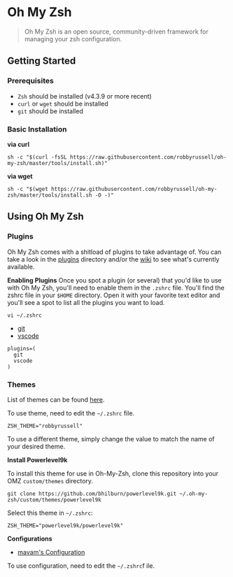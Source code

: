 # Oh My Zsh

> Oh My Zsh is an open source, community-driven framework for managing your zsh configuration.

## Getting Started

### Prerequisites

* `Zsh` should be installed \(v4.3.9 or more recent\)
* `curl` or `wget` should be installed
* `git` should be installed

### Basic Installation

**via curl**

```text
sh -c "$(curl -fsSL https://raw.githubusercontent.com/robbyrussell/oh-my-zsh/master/tools/install.sh)"
```

**via wget**

```text
sh -c "$(wget https://raw.githubusercontent.com/robbyrussell/oh-my-zsh/master/tools/install.sh -O -)"
```

## Using Oh My Zsh

### Plugins

Oh My Zsh comes with a shitload of plugins to take advantage of. You can take a look in the [plugins](https://github.com/robbyrussell/oh-my-zsh/tree/master/plugins) directory and/or the [wiki](https://github.com/robbyrussell/oh-my-zsh/wiki/Plugins) to see what's currently available.

**Enabling Plugins** Once you spot a plugin \(or several\) that you'd like to use with Oh My Zsh, you'll need to enable them in the `.zshrc` file. You'll find the zshrc file in your `$HOME` directory. Open it with your favorite text editor and you'll see a spot to list all the plugins you want to load.

```text
vi ~/.zshrc
```

* [git](https://github.com/robbyrussell/oh-my-zsh/wiki/Plugins#git)
* [vscode](https://github.com/robbyrussell/oh-my-zsh/wiki/Plugins#vscode)

```text
plugins=(
  git
  vscode
)
```

### Themes

List of themes can be found [here](https://wiki.github.com/robbyrussell/oh-my-zsh/themes).

To use theme, need to edit the `~/.zshrc` file.

```text
ZSH_THEME="robbyrussell"
```

To use a different theme, simply change the value to match the name of your desired theme.

**Install Powerlevel9k**

To install this theme for use in Oh-My-Zsh, clone this repository into your OMZ `custom/themes` directory.

```text
git clone https://github.com/bhilburn/powerlevel9k.git ~/.oh-my-zsh/custom/themes/powerlevel9k
```

Select this theme in `~/.zshrc`:

```text
ZSH_THEME="powerlevel9k/powerlevel9k"
```

**Configurations**

* [mavam's Configuration](https://github.com/bhilburn/powerlevel9k/wiki/Show-Off-Your-Config#mavams-configuration)

To use configuration, need to edit the `~/.zshrc`f ile.

